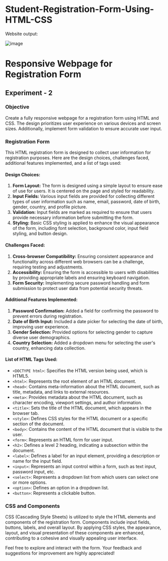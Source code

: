 # Student-Registration-Form-Using-HTML-CSS

Website output:

![image](https://github.com/iamzayd/Student-Registration-Form-Using-HTML-CSS/assets/91972048/70c03d95-4063-4bae-bd86-1fd82920bcec)

# Responsive Webpage for Registration Form

## Experiment - 2

### Objective
Create a fully responsive webpage for a registration form using HTML and CSS. The design prioritizes user experience on various devices and screen sizes. Additionally, implement form validation to ensure accurate user input.

### Registration Form
This HTML registration form is designed to collect user information for registration purposes. Here are the design choices, challenges faced, additional features implemented, and a list of tags used:

#### Design Choices:
1. **Form Layout:** The form is designed using a simple layout to ensure ease of use for users. It is centered on the page and styled for readability.
2. **Input Fields:** Various input fields are provided for collecting different types of user information such as name, email, password, date of birth, gender, country, and profile picture.
3. **Validation:** Input fields are marked as required to ensure that users provide necessary information before submitting the form.
4. **Styling:** Basic CSS styling is applied to enhance the visual appearance of the form, including font selection, background color, input field styling, and button design.

#### Challenges Faced:
1. **Cross-browser Compatibility:** Ensuring consistent appearance and functionality across different web browsers can be a challenge, requiring testing and adjustments.
2. **Accessibility:** Ensuring the form is accessible to users with disabilities by providing appropriate labels and ensuring keyboard navigation.
3. **Form Security:** Implementing secure password handling and form submission to protect user data from potential security threats.

#### Additional Features Implemented:
1. **Password Confirmation:** Added a field for confirming the password to prevent errors during registration.
2. **Date of Birth Input:** Included a date picker for selecting the date of birth, improving user experience.
3. **Gender Selection:** Provided options for selecting gender to capture diverse user demographics.
4. **Country Selection:** Added a dropdown menu for selecting the user's country, enhancing data collection.

#### List of HTML Tags Used:
- `<DOCTYPE html>`: Specifies the HTML version being used, which is HTML5.
- `<html>`: Represents the root element of an HTML document.
- `<head>`: Contains meta-information about the HTML document, such as title, metadata, and links to external resources.
- `<meta>`: Provides metadata about the HTML document, such as character encoding, viewport settings, and author information.
- `<title>`: Sets the title of the HTML document, which appears in the browser tab.
- `<style>`: Defines CSS styles for the HTML document or a specific section of the document.
- `<body>`: Contains the content of the HTML document that is visible to the user.
- `<form>`: Represents an HTML form for user input.
- `<h2>`: Defines a level 2 heading, indicating a subsection within the document.
- `<label>`: Defines a label for an input element, providing a description or name for the input field.
- `<input>`: Represents an input control within a form, such as text input, password input, etc.
- `<select>`: Represents a dropdown list from which users can select one or more options.
- `<option>`: Defines an option in a dropdown list.
- `<button>`: Represents a clickable button.

### CSS and Components
CSS (Cascading Style Sheets) is utilized to style the HTML elements and components of the registration form. Components include input fields, buttons, labels, and overall layout. By applying CSS styles, the appearance, layout, and visual presentation of these components are enhanced, contributing to a cohesive and visually appealing user interface.

Feel free to explore and interact with the form. Your feedback and suggestions for improvement are highly appreciated!
